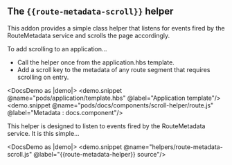 ## The `{{route-metadata-scroll}}` helper

This addon provides a simple class helper that listens for events fired by the RouteMetadata service and scrolls the 
page accordingly. 

To add scrolling to an application...

* Call the helper once from the application.hbs template.
* Add a scroll key to the metadata of any route segment that requires scrolling on entry.

<DocsDemo as |demo|>
  <demo.snippet @name="pods/application/template.hbs" @label="Application template"/>
  <demo.snippet @name="pods/docs/components/scroll-helper/route.js" @label="Metadata : docs.component"/>
</DocsDemo>

This helper is designed to listen to events fired by the RouteMetadata service. It is this simple...

<DocsDemo as |demo|>
  <demo.snippet @name="helpers/route-metadata-scroll.js" @label="{{route-metadata-helper}} source"/>
</DocsDemo>
